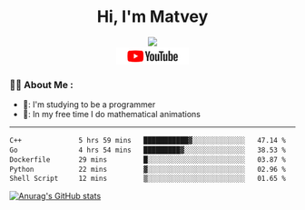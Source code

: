 <h1 align="center">Hi, I'm Matvey</h1>

<div id="header" align="center">
  <img src="https://media.giphy.com/media/M9gbBd9nbDrOTu1Mqx/giphy.gif" width="100"/>
</div>

<div align="center" id="badges">
  <a href="https://www.youtube.com/@matveymerzlikin">
    <img src="/assets/youtube.png" width="128" alt="Youtube Badge"/>
  </a>
</div>

### :man_technologist: About Me :

- 📘: I'm studying to be a programmer
- 🌳: In my free time I do mathematical animations
---
<!--START_SECTION:waka-->

```txt
C++              5 hrs 59 mins   ███████████▓░░░░░░░░░░░░░   47.14 %
Go               4 hrs 54 mins   █████████▓░░░░░░░░░░░░░░░   38.53 %
Dockerfile       29 mins         █░░░░░░░░░░░░░░░░░░░░░░░░   03.87 %
Python           22 mins         ▓░░░░░░░░░░░░░░░░░░░░░░░░   02.96 %
Shell Script     12 mins         ▒░░░░░░░░░░░░░░░░░░░░░░░░   01.65 %
```

<!--END_SECTION:waka-->

[![Anurag's GitHub stats](https://github-readme-stats.vercel.app/api?username=Merzlikin-Matvey&theme=vision-friendly-dark)](https://github.com/anuraghazra/github-readme-stats)


